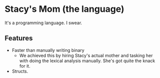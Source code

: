# Stacy's Mom (the language)
It's a programming language. I swear.

## Features
* Faster than manually writing binary
	* We achieved this by hiring Stacy's actual mother and tasking her with doing the lexical analysis manually. She's got quite the knack for it.
* Structs.


